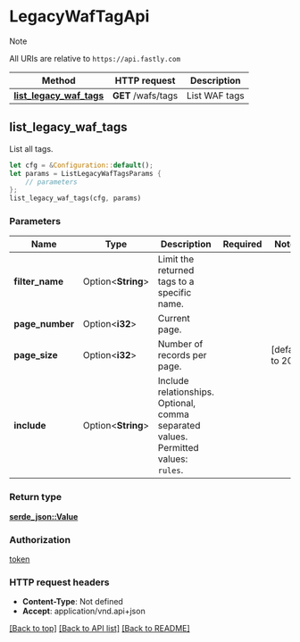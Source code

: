 # LegacyWafTagApi

> [!NOTE]
> All URIs are relative to `https://api.fastly.com`

Method | HTTP request | Description
------ | ------------ | -----------
[**list_legacy_waf_tags**](LegacyWafTagApi.md#list_legacy_waf_tags) | **GET** /wafs/tags | List WAF tags



## list_legacy_waf_tags

List all tags.

```rust
let cfg = &Configuration::default();
let params = ListLegacyWafTagsParams {
    // parameters
};
list_legacy_waf_tags(cfg, params)
```

### Parameters


Name | Type | Description  | Required | Notes
------------- | ------------- | ------------- | ------------- | -------------
**filter_name** | Option\<**String**> | Limit the returned tags to a specific name. |  |
**page_number** | Option\<**i32**> | Current page. |  |
**page_size** | Option\<**i32**> | Number of records per page. |  |[default to 20]
**include** | Option\<**String**> | Include relationships. Optional, comma separated values. Permitted values: `rules`.  |  |

### Return type

[**serde_json::Value**](SerdeJsonValue.md)

### Authorization

[token](../README.md#token)

### HTTP request headers

- **Content-Type**: Not defined
- **Accept**: application/vnd.api+json

[[Back to top]](#) [[Back to API list]](../README.md#documentation-for-api-endpoints) [[Back to README]](../README.md)

